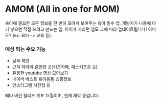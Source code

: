 # AMOM (All in one for MOM)
 육아에 필요한 모든 정보를 한 번에 모아서 보여주는 육아 필수 앱. 
 개발자가 나중에 아기 낳으면 직접 쓰려고 만드는 앱. 
 아이가 자라면 앱도 그에 따라 업데이트됩니다! 아마도? (ex. 육아 -> 교육 등). 
 
 

### 예상 되는 주요 기능
 * 날씨 확인
 * 근처 아이와 갈만한 곳(키즈카페, 예스키즈존 등)
 * 유용한 youtube 영상 모아보기
 * 네이버 베스트 육아용품 쇼핑정보
 * 인스타그램 사진첩 등



베타 버전 릴리즈 목표 12월이며, 현재 제작 중입니다.
